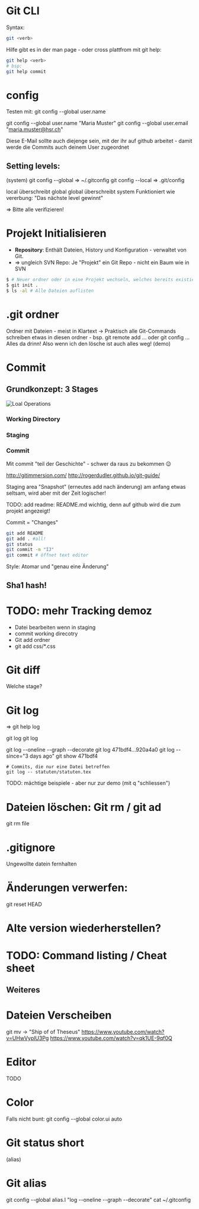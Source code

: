 # Git CLI
Syntax:

```bash
git <verb>
```

Hilfe gibt es in der man page - oder cross plattfrom mit git help:
```bash
git help <verb>
# bsp:
git help commit
```

# config
Testen mit:
git config --global user.name


git config --global user.name "Maria Muster"
git config --global user.email  "maria.muster@hsr.ch"

Diese E-Mail sollte auch diejenge sein, mit der ihr auf github arbeitet - damit werde die Commits auch deinem User zugeordnet

## Setting levels:
(system)
git config --global => ~/.gitconfig
git config --local => .git/config

local überschreibt global
global überschreibt system
Funktioniert wie vererbung: "Das nächste level gewinnt"

=> Bitte alle verifizieren!

# Projekt Initialisieren
- **Repository**: Enthält Dateien, History und Konfiguration - verwaltet von Git.
- => ungleich SVN Repo: Je "Projekt" ein Git Repo - nicht ein Baum wie in SVN

```bash
$ # Neuer ordner oder in eine Projekt wechseln, welches bereits existiert
$ git init .
$ ls -al # Alle Dateien auflisten
```

# .git ordner
Ordner mit Dateien - meist in Klartext
-> Praktisch alle Git-Commands schreiben etwas in diesen ordner - bsp.
git remote add ...
oder git config ...
Alles da drinn! Also wenn ich den lösche ist auch alles weg! (demo)

# Commit
## Grundkonzept: 3 Stages
![Loal Operations](https://git-scm.com/figures/18333fig0106-tn.png)
### Working Directory
### Staging
### Commit
Mit commit "teil der Geschichte" - schwer da raus zu bekommen :wink:

http://gitimmersion.com/
http://rogerdudler.github.io/git-guide/

Staging area "Snapshot" (erneutes add nach änderung)
am anfang etwas seltsam, wird aber mit der Zeit logischer!

TODO: add readme:
README.md wichtig, denn auf github wird die zum projekt angezeigt!

Commit = "Changes"

```bash
git add README
git add . #all!
git status
git commit -m "IJ"
git commit # öffnet text editor
```
Style: Atomar und "genau eine Änderung"

## Sha1 hash!



# TODO: mehr Tracking demoz
* Datei bearbeiten wenn in staging
* commit working direcotry
* Git add ordner
* git add css/\*.css


# Git diff
Welche stage?
# Git log
=> git help log

git log
git log

git log --oneline --graph --decorate
git log 471bdf4...920a4a0
git log --since="3 days ago"
git show 471bdf4


```
# Commits, die nur eine Datei betreffen
git log -- statuten/statuten.tex
```

TODO: mächtige beispiele - aber nur zur demo
(mit q "schliessen")

# Dateien löschen: Git rm / git ad
git rm file

# .gitignore
Ungewollte datein fernhalten


# Änderungen verwerfen:
git reset HEAD <file>

# Alte version wiederherstellen?


# TODO: Command listing / Cheat sheet

## Weiteres
# Dateien Verscheiben
git mv
-> "Ship of of Theseus"
https://www.youtube.com/watch?v=UHwVyplU3Pg
https://www.youtube.com/watch?v=qk1UE-9qf0Q

# Editor
TODO

# Color
Falls nicht bunt:
git config --global color.ui auto

# Git status short
(alias)

# Git alias
git config --global alias.l "log --oneline --graph --decorate"
cat ~/.gitconfig    
